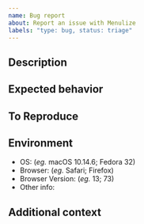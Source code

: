 ```yaml
---
name: Bug report
about: Report an issue with Menulize
labels: "type: bug, status: triage"
---
```


## Description
<!-- A clear and concise description of what the bug is. -->

## Expected behavior
<!-- A clear and concise description of what you expected to happen. -->

## To Reproduce
<!-- How can we recreate this bug? Please try to provide a Minimal, Complete, and Verifiable (http://stackoverflow.com/help/mcve) example if code-related. -->

## Environment

- OS: (_eg._ macOS 10.14.6; Fedora 32)
- Browser: (_eg._ Safari; Firefox)
- Browser Version: (_eg._ 13; 73)
- Other info:

## Additional context
<!-- Add any other context about the problem or screenshots here. -->